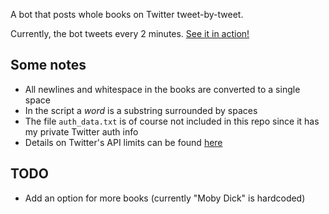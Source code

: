 A bot that posts whole books on Twitter tweet-by-tweet.

Currently, the bot tweets every 2 minutes. [See it in action!](https://twitter.com/BooksButcher)

## Some notes

- All newlines and whitespace in the books are converted to a single space
- In the script a *word* is a substring surrounded by spaces
- The file `auth_data.txt` is of course not included in this repo since it has my private Twitter auth info
- Details on Twitter's API limits can be found [here](https://support.twitter.com/articles/15364#)

## TODO

- Add an option for more books (currently "Moby Dick" is hardcoded)